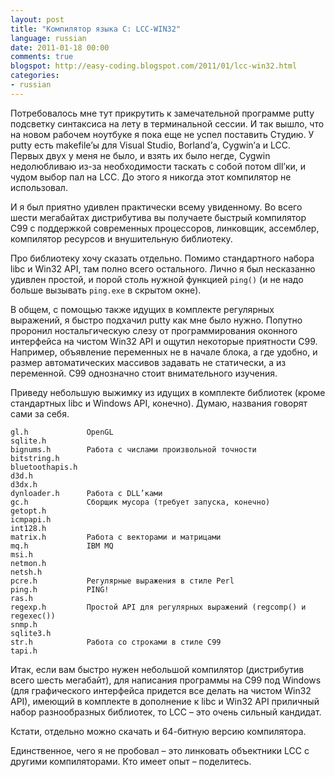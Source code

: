 ```yaml
---
layout: post
title: "Компилятор языка С: LCC-WIN32"
language: russian
date: 2011-01-18 00:00
comments: true
blogspot: http://easy-coding.blogspot.com/2011/01/lcc-win32.html
categories:
- russian
---
```

Потребовалось мне тут прикрутить к замечательной программе putty подсветку синтаксиса на лету в терминальной сессии. И так вышло, что на новом рабочем ноутбуке я пока еще не успел поставить Студию. У putty есть makefile’ы для Visual Studio, Borland’а, Cygwin’а и LCC. Первых двух у меня не было, и взять их было негде, Cygwin недолюбливаю из-за необходимости таскать с собой потом dll’ки, и чудом выбор пал на LCC. До этого я никогда этот компилятор не использовал.

И я был приятно удивлен практически всему увиденному. Во всего шести мегабайтах дистрибутива вы получаете быстрый компилятор С99 с поддержкой современных процессоров, линковщик, ассемблер, компилятор ресурсов и внушительную библиотеку.

Про библиотеку хочу сказать отдельно. Помимо стандартного набора libc и Win32 API, там полно всего остального. Лично я был несказанно удивлен простой, и порой столь нужной функцией `ping()` (и не надо больше вызывать `ping.exe` в скрытом окне).

В общем, с помощью также идущих в комплекте регулярных выражений, я быстро подхачил putty как мне было нужно. Попутно проронил ностальгическую слезу от программирования оконного интерфейса на чистом Win32 API и ощутил некоторые приятности С99. Например, объявление переменных не в начале блока, а где удобно, и размер автоматических массивов задавать не статически, а из переменной. C99 однозначно стоит внимательного изучения.

Приведу небольшую выжимку из идущих в комплекте библиотек (кроме стандартных libc и Windows API, конечно). Думаю, названия говорят сами за себя.

    gl.h             OpenGL
    sqlite.h     
    bignums.h        Работа с числами произвольной точности
    bitstring.h     
    bluetoothapis.h     
    d3d.h     
    d3dx.h     
    dynloader.h      Работа с DLL’ками
    gc.h             Сборщик мусора (требует запуска, конечно)
    getopt.h     
    icmpapi.h     
    int128.h     
    matrix.h         Работа с векторами и матрицами
    mq.h             IBM MQ
    msi.h     
    netmon.h     
    netsh.h     
    pcre.h           Регулярные выражения в стиле Perl
    ping.h           PING!
    ras.h     
    regexp.h         Простой API для регулярных выражений (regcomp() и regexec())
    snmp.h     
    sqlite3.h     
    str.h            Работа со строками в стиле C99
    tapi.h     

Итак, если вам быстро нужен небольшой компилятор (дистрибутив всего шесть мегабайт), для написания программы на С99 под Windows (для графического интерфейса придется все делать на чистом Win32 API), имеющий в комплекте в дополнение к libc и Win32 API приличный набор разнообразных библиотек, то LCC – это очень сильный кандидат.

Кстати, отдельно можно скачать и 64-битную версию компилятора.

Единственное, чего я не пробовал – это линковать объектники LCC с другими компиляторами. Кто имеет опыт – поделитесь.
